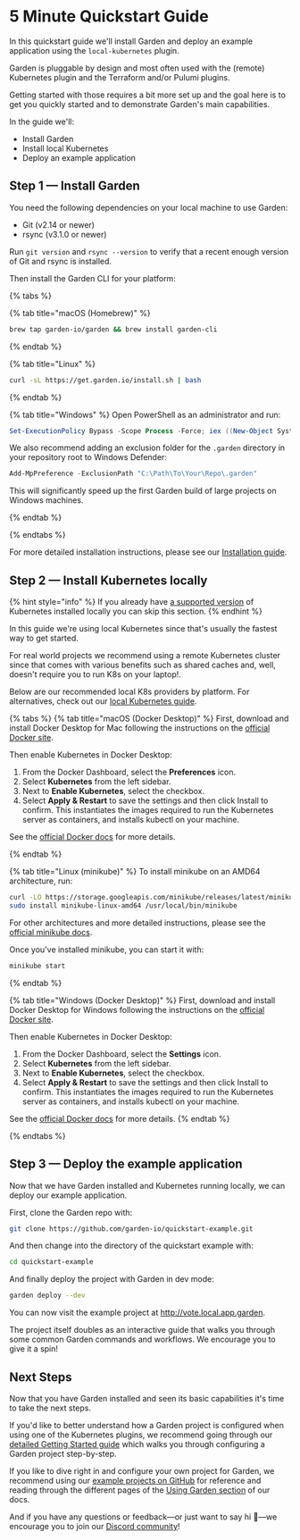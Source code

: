 # 5 Minute Quickstart Guide

In this quickstart guide we'll install Garden and deploy an example application using the `local-kubernetes` plugin.

Garden is pluggable by design and most often used with the (remote) Kubernetes plugin and the Terraform and/or Pulumi plugins.

Getting started with those requires a bit more set up and the goal here is to get you quickly started and to demonstrate Garden's main capabilities.

In the guide we'll:

* Install Garden
* Install local Kubernetes
* Deploy an example application

## Step 1 — Install Garden

You need the following dependencies on your local machine to use Garden:

* Git (v2.14 or newer)
* rsync (v3.1.0 or newer)

Run `git version` and `rsync --version` to verify that a recent enough version of Git and rsync is installed.

Then install the Garden CLI for your platform:

{% tabs %}

{% tab title="macOS (Homebrew)" %}
```sh
brew tap garden-io/garden && brew install garden-cli
```
{% endtab %}

{% tab title="Linux" %}
```sh
curl -sL https://get.garden.io/install.sh | bash
```
{% endtab %}

{% tab title="Windows" %}
Open PowerShell as an administrator and run:

```PowerShell
Set-ExecutionPolicy Bypass -Scope Process -Force; iex ((New-Object System.Net.WebClient).DownloadString('https://raw.githubusercontent.com/garden-io/garden/master/support/install.ps1'))
```

We also recommend adding an exclusion folder for the `.garden` directory in your repository root to Windows Defender:
```powershell
Add-MpPreference -ExclusionPath "C:\Path\To\Your\Repo\.garden"
```
This will significantly speed up the first Garden build of large projects on Windows machines.

{% endtab %}

{% endtabs %}

For more detailed installation instructions, please see our [Installation guide](./1-installation.md).

## Step 2 — Install Kubernetes locally

{% hint style="info" %}
If you already have [a supported version](../guides/local-kubernetes.md#requirements) of Kubernetes installed locally you can skip this section.
{% endhint %}

In this guide we're using local Kubernetes since that's usually the fastest way to get started.

For real world projects we recommend using a remote Kubernetes cluster since that comes with various benefits such as shared caches and, well, doesn't require you to run K8s on your laptop!.

Below are our recommended local K8s providers by platform. For alternatives, check out our [local Kubernetes guide](../guides/local-kubernetes.md).

{% tabs %}
{% tab title="macOS (Docker Desktop)" %}
First, download and install Docker Desktop for Mac following the instructions on the [official Docker site](https://docs.docker.com/desktop/install/mac-install/).

Then enable Kubernetes in Docker Desktop:

1. From the Docker Dashboard, select the **Preferences** icon.
2. Select **Kubernetes** from the left sidebar.
3. Next to **Enable Kubernetes**, select the checkbox.
3. Select **Apply & Restart** to save the settings and then click Install to confirm. This instantiates the images required to run the Kubernetes server as containers, and installs kubectl on your machine.

See the [official Docker docs](https://docs.docker.com/desktop/kubernetes/) for more details.

{% endtab %}

{% tab title="Linux (minikube)" %}
To install minikube on an AMD64 architecture, run:

```sh
curl -LO https://storage.googleapis.com/minikube/releases/latest/minikube-linux-amd64
sudo install minikube-linux-amd64 /usr/local/bin/minikube
```

For other architectures and more detailed instructions, please see the [official minikube docs](https://minikube.sigs.k8s.io/docs/start/).

Once you've installed minikube, you can start it with:

```sh
minikube start
```

{% endtab %}

{% tab title="Windows (Docker Desktop)" %}
First, download and install Docker Desktop for Windows following the instructions on the [official Docker site](https://docs.docker.com/desktop/install/windows-install/).

Then enable Kubernetes in Docker Desktop:

1. From the Docker Dashboard, select the **Settings** icon.
2. Select **Kubernetes** from the left sidebar.
3. Next to **Enable Kubernetes**, select the checkbox.
3. Select **Apply & Restart** to save the settings and then click Install to confirm. This instantiates the images required to run the Kubernetes server as containers, and installs kubectl on your machine.

See the [official Docker docs](https://docs.docker.com/desktop/kubernetes/) for more details.
{% endtab %}

{% endtabs %}

## Step 3 — Deploy the example application

Now that we have Garden installed and Kubernetes running locally, we can deploy our example application.

First, clone the Garden repo with:

```sh
git clone https://github.com/garden-io/quickstart-example.git
```

And then change into the directory of the quickstart example with:

```sh
cd quickstart-example
```

And finally deploy the project with Garden in dev mode:

```sh
garden deploy --dev
```

You can now visit the example project at http://vote.local.app.garden.

The project itself doubles as an interactive guide that walks you through some common Garden commands and workflows. We encourage you to give it a spin!

## Next Steps

Now that you have Garden installed and seen its basic capabilities it's time to take the next steps.

If you'd like to better understand how a Garden project is configured when using one of the Kubernetes plugins, we recommend going
through our [detailed Getting Started guide](./getting-started/0-introduction.md) which walks you through configuring a Garden project step-by-step.

If you like to dive right in and configure your own project for Garden, we recommend using our [example
projects on GitHub](https://github.com/garden-io/garden/tree/main/examples) for reference and reading through the different pages
of the [Using Garden section](./using-garden/configuration-overview.md) of our docs.

And if you have any questions or feedback—or just want to say hi 🙂—we encourage you to join our [Discord community](https://discord.gg/gxeuDgp6Xt)!
